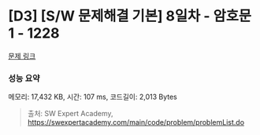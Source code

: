 # [D3] [S/W 문제해결 기본] 8일차 - 암호문1 - 1228 

[문제 링크](https://swexpertacademy.com/main/code/problem/problemDetail.do?contestProbId=AV14w-rKAHACFAYD) 

### 성능 요약

메모리: 17,432 KB, 시간: 107 ms, 코드길이: 2,013 Bytes



> 출처: SW Expert Academy, https://swexpertacademy.com/main/code/problem/problemList.do